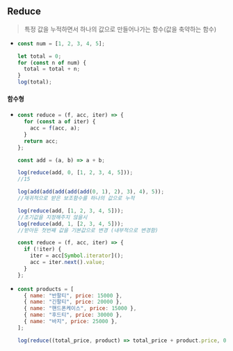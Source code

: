 ## Reduce

> 특정 값을 누적하면서 하나의 값으로 만들어나가는 함수(값을 축약하는 함수)

- ```javascript
  const num = [1, 2, 3, 4, 5];

  let total = 0;
  for (const n of num) {
    total = total + n;
  }
  log(total);
  ```

#### 함수형

- ```javascript
  const reduce = (f, acc, iter) => {
    for (const a of iter) {
      acc = f(acc, a);
    }
    return acc;
  };

  const add = (a, b) => a + b;

  log(reduce(add, 0, [1, 2, 3, 4, 5]));
  //15

  log(add(add(add(add(add(0, 1), 2), 3), 4), 5));
  //재귀적으로 받은 보조함수를 하나의 값으로 누적

  log(reduce(add, [1, 2, 3, 4, 5]));
  //초기값을 지정해주지 않을시
  log(reduce(add, 1, [2, 3, 4, 5]));
  //받아둔 첫번째 값을 기본값으로 변경 (내부적으로 변경함)

  const reduce = (f, acc, iter) => {
    if (!iter) {
      iter = acc[Symbol.iterator]();
      acc = iter.next().value;
    }
  };
  ```

- ```javascript
  const products = [
    { name: "반팔티", price: 15000 },
    { name: "긴팔티", price: 20000 },
    { name: "핸드폰케이스", price: 15000 },
    { name: "후드티", price: 30000 },
    { name: "바지", price: 25000 },
  ];

  log(reduce((total_price, product) => total_price + product.price, 0, prodcuts));
  ```
